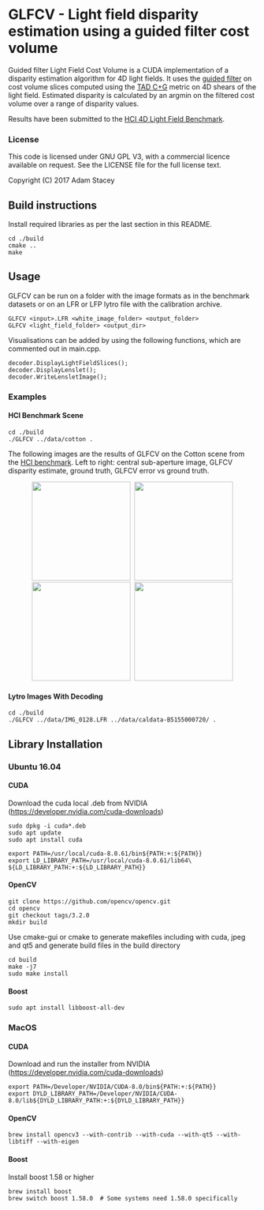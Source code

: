 # GLFCV - Light field disparity estimation using a guided filter cost volume

Guided filter Light Field Cost Volume is a CUDA implementation of a disparity estimation algorithm for 4D light fields.
It uses the [guided filter](http://kaiminghe.com/eccv10/) on cost volume slices computed using the [TAD C+G](http://www.sciencedirect.com/science/article/pii/S1077314213000143) metric on 4D shears of the light field.  Estimated disparity is calculated by an argmin on the filtered cost volume over a range of disparity values.

Results have been submitted to the [HCI 4D Light Field Benchmark](http://hci-lightfield.iwr.uni-heidelberg.de/about).

### License
This code is licensed under GNU GPL V3, with a commercial licence available on request.
See the LICENSE file for the full license text.

Copyright (C) 2017 Adam Stacey



## Build instructions

Install required libraries as per the last section in this README.

```
cd ./build
cmake ..
make
```

## Usage

GLFCV can be run on a folder with the image formats as in the benchmark datasets
or on an LFR or LFP lytro file with the calibration archive.
```
GLFCV <input>.LFR <white_image_folder> <output_folder>
GLFCV <light_field_folder> <output_dir>
```

Visualisations can be added by using the following functions, which are commented out in main.cpp.
```
decoder.DisplayLightFieldSlices();
decoder.DisplayLenslet();
decoder.WriteLensletImage();
```

### Examples
#### HCI Benchmark Scene
```
cd ./build
./GLFCV ../data/cotton .
```
The following images are the results of GLFCV on the Cotton scene from the [HCI benchmark](http://hci-lightfield.iwr.uni-heidelberg.de/about).
Left to right: central sub-aperture image, GLFCV disparity estimate, ground truth, GLFCV error vs ground truth.
<div align="center">
<kbd>
<img src="/../screenshots/screenshots/cotton-image.png?raw=true" width="200">
<img src="/../screenshots/screenshots/cotton-GLFCV-res.png?raw=true" width="200">
<img src="/../screenshots/screenshots/cotton-gt.png?raw=true" width="200">
<img src="/../screenshots/screenshots/cotton-error.png?raw=true" width="200">
</kbd>
</div>


#### Lytro Images With Decoding
```
cd ./build
./GLFCV ../data/IMG_0128.LFR ../data/caldata-B5155000720/ .
```


## Library Installation

### Ubuntu 16.04

#### CUDA
Download the cuda local .deb from NVIDIA (https://developer.nvidia.com/cuda-downloads)
```
sudo dpkg -i cuda*.deb
sudo apt update
sudo apt install cuda

export PATH=/usr/local/cuda-8.0.61/bin${PATH:+:${PATH}}
export LD_LIBRARY_PATH=/usr/local/cuda-8.0.61/lib64\ ${LD_LIBRARY_PATH:+:${LD_LIBRARY_PATH}}
```

#### OpenCV
```
git clone https://github.com/opencv/opencv.git
cd opencv
git checkout tags/3.2.0
mkdir build
```
Use cmake-gui or cmake to generate makefiles including with cuda, jpeg and qt5 and generate build files in the build directory
```
cd build
make -j7
sudo make install
```

#### Boost
```
sudo apt install libboost-all-dev
```

### MacOS

#### CUDA
Download and run the installer from NVIDIA (https://developer.nvidia.com/cuda-downloads)
```
export PATH=/Developer/NVIDIA/CUDA-8.0/bin${PATH:+:${PATH}}
export DYLD_LIBRARY_PATH=/Developer/NVIDIA/CUDA-8.0/lib${DYLD_LIBRARY_PATH:+:${DYLD_LIBRARY_PATH}}
```

#### OpenCV
```
brew install opencv3 --with-contrib --with-cuda --with-qt5 --with-libtiff --with-eigen
```

#### Boost
Install boost 1.58 or higher
```
brew install boost
brew switch boost 1.58.0  # Some systems need 1.58.0 specifically
```
